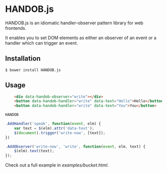 # HANDOB.js

HANDOB.js is an idiomatic handler-observer pattern library for web frontends.

It enables you to set DOM elements as either an observer of an event or a
handler which can trigger an event.


## Installation

    $ bower install HANDOB.js

## Usage

```html
    <div data-handob-observer="write"></div>
    <button data-handob-handler="write" data-text="Hello">Hello</button>
    <button data-handob-handler="write" data-text="You">You</button>
```

```javascript
HANDOB

.AddHandler('speak', function(event, elm) {
    var text = $(elm).attr('data-text');
    $(document).trigger('write-now', [text]);
})

.AddObserver('write-now', 'write', function(event, elm, text) {
    $(elm).text(text);
});
```

Check out a full example in *examples/bucket.html*.
